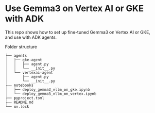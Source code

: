 # Use Gemma3 on Vertex AI or GKE with ADK
This repo shows how to set up fine-tuned Gemma3 on Vertex AI or GKE, and use with ADK agents.

Folder structure

```
├── agents
│   ├── gke-agent
│   │   ├── agent.py
│   │   └── __init__.py
│   └── vertexai-agent
│       ├── agent.py
│       └── __init__.py
├── notebooks
│   ├── deploy_gemma3_vllm_on_gke.ipynb
│   └── deploy_gemma3_vllm_on_vertex.ipynb
├── pyproject.toml
├── README.md
└── uv.lock
```

